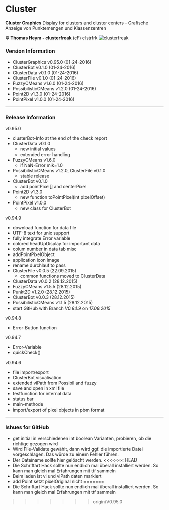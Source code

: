 # Cluster
**Cluster Graphics**
Display for clusters and cluster centers - Grafische Anzeige von Punktemengen und Klassenzentren  

**&copy; Thomas Heym - clusterfreak** (cF) clstrfrk
![clusterfreak](https://http://clusterfreak.com/favicon.ico "clusterfreak")

### Version Information
* ClusterGraphics v0.95.0 (01-24-2016)
* ClusterBot v0.1.0 (01-24-2016)
* ClusterData v0.1.0 (01-24-2016)
* ClusterFile v0.1.0 (01-24-2016)
* FuzzyCMeans v1.6.0 (01-24-2016)
* PossibilisticCMeans v1.2.0 (01-24-2016)
* Point2D v1.3.0 (01-24-2016)
* PointPixel v1.0.0 (01-24-2016)
* * *
### Release Information
v0.95.0
* clusterBot-Info at the end of the check report
* ClusterData v0.1.0
	* new initial values
	* extended error handling
* FuzzyCMeans v1.6.0
	* if NaN-Error mik=1.0
* PossibilisticCMeans v1.2.0, ClusterFile v0.1.0
	* stable release
* ClusterBot v0.1.0
	* add pointPixel[] and centerPixel
* Point2D v1.3.0
	* new function toPointPixel(int pixelOffset)
* PointPixel v1.0.0
	* new class for ClusterBot

v0.94.9
* download function for data file
* UTF-8 text for unix support
* fully integrate Error variable
* colored headUpDisplay for important data
* colum number in data tab misc
* addPointPixelObject
* application icon image
* rename durchlauf to pass
* ClusterFile v0.0.5 (22.09.2015)
	* common functions moved to ClusterData
* ClusterData v0.0.2 (28.12.2015)
* FuzzyCMeans v1.5.5 (28.12.2015)
* Punkt2D v1.2.0 (28.12.2015)
* ClusterBot v0.0.3 (28.12.2015)
* PossibilisticCMeans v1.1.5 (28.12.2015)
* start GitHub with Branch *V0.94.9* on *17.09.2015*

v0.94.8
* Error-Button function

v0.94.7
* Error-Variable
* quickCheck()

v0.94.6
* file import/export
* ClusterBot visualisation
* extended viPath from Possibil and fuzzy
* save and open in xml file
* testfunction for internal data
* status bar
* main-methode
* import/export of pixel objects in pbm format

* * *

### Ishues for GitHub
* get initial in verschiedenen int boolean Varianten, probieren, ob die richtige gezogen wird
* Wird File-Validate gewählt, dann wird ggf. die importierte Datei vorgeschlagen. Das würde zu einem Fehler führen.
* Der Dateiname sollte hier gelöscht werden.
<<<<<<< HEAD
* Die Schriftart Hack sollte nun endlich mal überall installiert werden. So kann man gleich mal Erfahrungen mit ttf sammeln
* Beim laden ist vi und viPath daten markiert
* add Point setzt pixelOriginal nicht
=======
* Die Schriftart Hack sollte nun endlich mal überall installiert werden. So kann man gleich mal Erfahrungen mit ttf sammeln
>>>>>>> origin/V0.95.0
